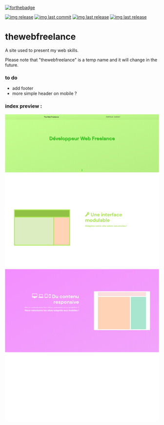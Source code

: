 [![forthebadge](https://forthebadge.com/images/badges/uses-html.svg)](https://forthebadge.com)

[![img release](https://img.shields.io/github/commit-activity/m/Ooggle/thewebfreelance.svg?sanitize=true&color=blue)](#)
[![img last commit](https://img.shields.io/github/last-commit/Ooggle/thewebfreelance.svg)](#)
[![img last release](https://img.shields.io/github/release/Ooggle/thewebfreelance.svg?color=red)](#)
[![img last release](https://img.shields.io/twitter/follow/Ooggule.svg?style=social)](https://twitter.com/Ooggule)

# thewebfreelance
A site used to present my web skills.

Please note that "thewebfreelance" is a temp name and it will change in the future.

### to do
- add footer
- more simple header on mobile ?

### index preview :
![base sketch](assets/img/preview_0.5.png)
